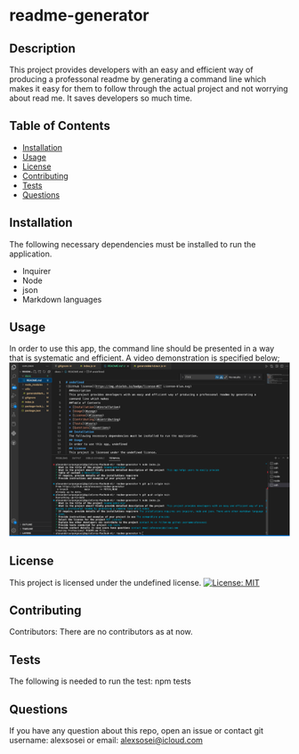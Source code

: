 # readme-generator
  ## Description
  This project provides developers with an easy and efficient way of producing a professonal readme by generating a command line which makes it easy for them to follow through the actual project and not worrying about read me. It saves developers so much time.
  ## Table of Contents
  * [Installation](#installation)
  * [Usage](#usage)
  * [License](#license)
  * [Contributing](#contributing)
  * [Tests](#tests)
  * [Questions](#questions)
  ## Installation
  The following necessary dependencies must be installed to run the application.
  * Inquirer
  * Node
  * json
  * Markdown languages
  ## Usage 
  In order to use this app, the command line should be presented in a way that is systematic and efficient. A video demonstration is specified below;
  ![readme generator](https://github.com/alexsosei/readme-generator/blob/main/Screenshot%202023-03-01%20at%2001.09.41.png)
  ## License
  This project is licensed under the undefined license.
  [![License: MIT](https://img.shields.io/badge/License-MIT-yellow.svg)](https://opensource.org/licenses/MIT)
  ## Contributing
  Contributors: There are no contributors as at now.
  ## Tests
  The following is needed to run the test: npm tests
  ## Questions
  If you have any question about this repo, open an issue or contact git username: alexsosei or email: alexsosei@icloud.com
  

